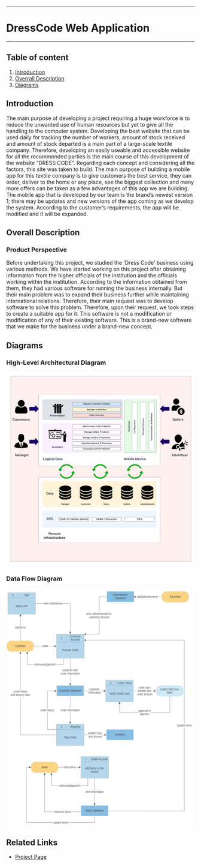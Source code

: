 ___
# DressCode Web Application
___

## Table of content

1. [Introduction](#introduction)
2. [Overrall Description](#overrallDescription)
3. [Diagrams](#diagrams)

## Introduction
The main purpose of developing a project requiring a huge workforce is to reduce the unwanted use of human resources but yet to give all the handling to the computer system. Developing the best website that can be used daily for tracking the number of workers, amount of stock received and amount of stock departed is a main part of a large-scale textile company. Therefore, developing an easily useable and accessible website for all the recommended parties is the main course of this development of the website “DRESS CODE”. Regarding each concept and considering all the factors, this site was taken to build. The main purpose of building a mobile app for this textile company is to give customers the best service, they can order, deliver to the home or any place, see the biggest collection and many more offers can be taken as a few advantages of this app we are building.
The mobile app that is developed by our team is the brand’s newest version 1; there may be updates and new versions of the app coming as we develop the system. According to the customer’s requirements, the app will be modified and it will be expanded.

## Overall Description

###	Product Perspective
Before undertaking this project, we studied the ‘Dress Code’ business using various methods. We have started working on this project after obtaining information from the higher officials of the institution and the officials working within the institution.  According to the information obtained from them, they had various software for running the business internally. But their main problem was to expand their business further while maintaining international relations. Therefore, their main request was to develop software to solve this problem. Therefore, upon their request, we took steps to create a suitable app for it. This software is not a modification or modification of any of their existing software. This is a brand-new software that we make for the business under a brand-new concept.

## Diagrams

### High-Level Architectural Diagram
![](https://github.com/DimanthaWalallawita/DressCode_Web/blob/main/Diagrams/Architecture%20diagram.png)

### Data Flow Diagram
![](https://github.com/DimanthaWalallawita/DressCode_Web/blob/main/Diagrams/DataFlowDiagram.png)

## Related Links
- [Project Page]()
